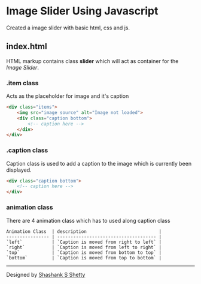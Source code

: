 # Image Slider Using Javascript

Created a image slider with basic html, css and js.

## index.html

HTML markup contains class **slider** which will act as container for the _Image Slider_.

### .item class

Acts as the placeholder for image and it's caption

```html
<div class="items">
    <img src="image source" alt="Image not loaded">
    <div class="caption bottom">
        <!-- caption here -->
    </div>
</div>
```

### .caption class

Caption class is used to add a caption to the image which is currently been displayed.

```html
<div class="caption bottom">
    <!-- caption here -->
</div>
```

### animation class

There are 4 animation class which has to used along caption class

```
Animation Class  | description                           |
---------------- | ------------------------------------- |
`left`           | `Caption is moved from right to left` |
`right`          | `Caption is moved from left to right` |
`top`            | `Caption is moved from bottom to top` |
`bottom`         | `Caption is moved from top to bottom` |
```

---

Designed by [Shashank S Shetty](http://www.facebook.com/shashankshetty1996)
